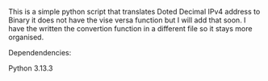 This is a simple python script that translates Doted Decimal IPv4 address to Binary 
it does not have the vise versa function but I will add that soon. I have the written 
the convertion function in a different file so it stays more organised.

Dependendencies:

Python 3.13.3
